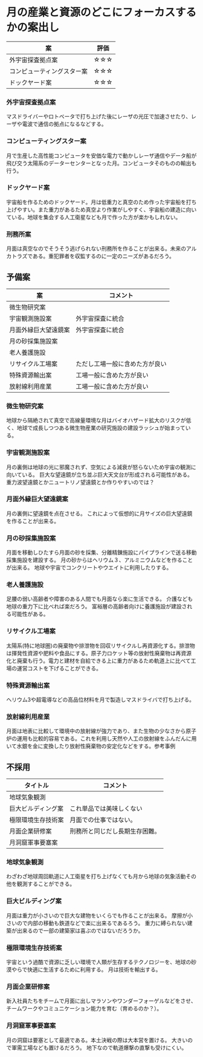 # 月の産業と資源のどこにフォーカスするかの案出し

| 案 | 評価 |
| --- | --- |
| 外宇宙探査拠点案 | ☆☆☆ |
| コンピューティングスター案 | ☆☆☆ |
| ドックヤード案 | ☆☆☆ |

### 外宇宙探査拠点案
マスドライバーやロトベータで打ち上げた後にレーザの光圧で加速させたり、レーザや電波で通信の拠点になるなどする。

### コンピューティングスター案
月で生産した高性能コンピュータを安価な電力で動かしレーザ通信やデータ船が飛び交う太陽系のデーターセンターとなった月。コンピュータそのものの輸出も行う。

### ドックヤード案
宇宙船を作るためのドックヤード。月は低重力と真空のため作った宇宙船を打ち上げやすい。また重力があるため真空より作業がしやすく、宇宙船の建造に向いている。地球を集会する人工衛星なども月で作った方が楽かもしれない。

### 刑務所案
月面は真空なのでそうそう逃げられない刑務所を作ることが出来る。未来のアルカトラズである。重犯罪者を収監するのに一定のニーズがあるだろう。



## 予備案

| 案 | コメント |
| --- | --- |
| 微生物研究案 | |
| 宇宙観測施設案 | 外宇宙探査に統合 |
| 月面外縁巨大望遠鏡案 | 外宇宙探査に統合 |
| 月の砂採集施設案 | |
| 老人養護施設 | |
| リサイクル工場案 | ただし工場一般に含めた方が良い  |
| 特殊資源輸出案 | 工場一般に含めた方が良い |
| 放射線利用産業 | 工場一般に含めた方が良い |

### 微生物研究案
地球から隔絶されて真空で高線量環境な月はバイオハザード拡大のリスクが低く、地球で成長しつつある微生物産業の研究施設の建設ラッシュが始まっている。

### 宇宙観測施設案
月の裏側は地球の光に邪魔されず、空気による減衰が怒らないため宇宙の観測に向いている。
巨大な望遠鏡が立ち並ぶ巨大天文台が形成される可能性がある。
重力波望遠鏡とかニュートリノ望遠鏡とか作りやすいのでは？

### 月面外縁巨大望遠鏡案
月の裏側に望遠鏡を点在させる。
これによって仮想的に月サイズの巨大望遠鏡を作ることが出来る。

### 月の砂採集施設案
月面を移動しひたすら月面の砂を採集、分離精錬施設にパイプラインで送る移動採集施設を建設する。
月の砂からはヘリウム３、アルミニウムなどを作ることが出来る。
地球や宇宙でコンクリートやウエイトに利用したりする。

### 老人養護施設
足腰の弱い高齢者や障害のある人間でも月面なら楽に生活できる。
介護なども地球の重力下に比べれば楽だろう。
富裕層の高齢者向けに養護施設が建設される可能性がある。

### リサイクル工場案
太陽系(特に地球圏)の廃棄物や排泄物を回収リサイクルし再資源化する。排泄物は揮発性資源や肥料や食品にする。原子力ロケット等の放射性廃棄物は再資源化と廃棄も行う。電力と建材を自給できる上に重力があるため軌道上に比べて工場の運営コストを下げることができる。

### 特殊資源輸出案
ヘリウム3や超電導などの高品位材料を月で製造しマスドライバで打ち上げる。

### 放射線利用産業
月面は地表に比較して環境中の放射線が強力であり、また生物の少なさから原子炉の運用も比較的容易である。これを利用し天然や人工の放射線をふんだんに用いて水銀を金に変換したり放射性廃棄物の安定化などをする。参考事例



## 不採用

| タイトル | コメント |
| --- | --- |
| 地球気象観測 | |
| 巨大ビルディング案 | これ単品では美味しくない |
| 極限環境生存技術案 | 月面での仕事ではない。 |
| 月面企業研修案 | 刑務所と同じだし長期生存困難。 |
| 月洞窟軍事要塞案 |

### 地球気象観測
わざわざ地球周回軌道に人工衛星を打ち上げなくても月から地球の気象活動その他を観測することができる。

### 巨大ビルディング案
月面は重力が小さいので巨大な建物をいくらでも作ることが出来る。
摩擦が小さいので内部の移動も鉄道などで楽に出来るであるろう。
重力に縛られない建築が出来るので一部の建築家は喜ぶのではないだろうか。

### 極限環境生存技術案
宇宙という過酷で資源に乏しい環境で人類が生存するテクノロジーを、地球の砂漠やらで快適に生活するために利用する。
月は技術を輸出する。

### 月面企業研修案
新入社員たちをチームで月面に出しマラソンやワンダーフォーゲルなどをさせ、チームワークやコミュニケーション能力を育む（育めるのか？）。

### 月洞窟軍事要塞案
月の洞窟は要塞として最適である。本土決戦の際は大本営を置ける。
大きいので軍需工場なども置けるだろう。
地下なので軌道爆撃の直撃も受けにくい。

